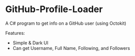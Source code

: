 # GitHub-Profile-Loader
A C# program to get info on a GitHub user (using Octokit)

Features:
- Simple & Dark UI
- Can get Username, Full Name, Following, and Followers
